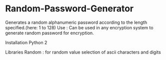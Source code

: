# Random-Password-Generator


Generates a random alphanumeric password according to the length specified.(here: 1 to 128)
Use : Can be used in any encryption system to generate random password for encryption.

Installation
Python 2

Libraries
Random : for random value selection of ascii characters and digits


